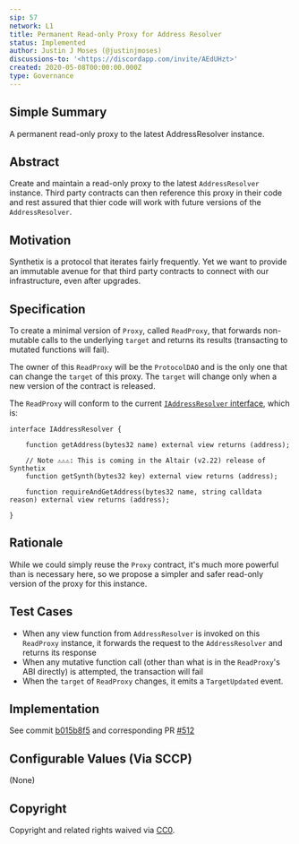 ```yaml
---
sip: 57
network: L1
title: Permanent Read-only Proxy for Address Resolver
status: Implemented
author: Justin J Moses (@justinjmoses)
discussions-to: '<https://discordapp.com/invite/AEdUHzt>'
created: 2020-05-08T00:00:00.000Z
type: Governance
---
```


<!--You can leave these HTML comments in your merged SIP and delete the visible duplicate text guides, they will not appear and may be helpful to refer to if you edit it again. This is the suggested template for new SIPs. Note that an SIP number will be assigned by an editor. When opening a pull request to submit your SIP, please use an abbreviated title in the filename, `sip-draft_title_abbrev.md`. The title should be 44 characters or less.-->

## Simple Summary

<!--"If you can't explain it simply, you don't understand it well enough." Provide a simplified and layman-accessible explanation of the SIP.-->

A permanent read-only proxy to the latest AddressResolver instance.

## Abstract

<!--A short (~200 word) description of the technical issue being addressed.-->

Create and maintain a read-only proxy to the latest `AddressResolver` instance. Third party contracts can then reference this proxy in their code and rest assured that thier code will work with future versions of the `AddressResolver`.

## Motivation

<!--The motivation is critical for SIPs that want to change Synthetix. It should clearly explain why the existing protocol specification is inadequate to address the problem that the SIP solves. SIP submissions without sufficient motivation may be rejected outright.-->

Synthetix is a protocol that iterates fairly frequently. Yet we want to provide an immutable avenue for that third party contracts to connect with our infrastructure, even after upgrades.

## Specification

<!--The technical specification should describe the syntax and semantics of any new feature.-->

To create a minimal version of `Proxy`, called `ReadProxy`, that forwards non-mutable calls to the underlying `target` and returns its results (transacting to mutated functions will fail).

The owner of this `ReadProxy` will be the `ProtocolDAO` and is the only one that can change the `target` of this proxy. The `target` will change only when a new version of the contract is released.

The `ReadProxy` will conform to the current [`IAddressResolver` interface](https://github.com/Synthetixio/synthetix/blob/v2.21.13/contracts/interfaces/IAddressResolver.sol), which is:

```solidity
interface IAddressResolver {

    function getAddress(bytes32 name) external view returns (address);

    // Note ⚠️⚠️⚠️: This is coming in the Altair (v2.22) release of Synthetix
    function getSynth(bytes32 key) external view returns (address);

    function requireAndGetAddress(bytes32 name, string calldata reason) external view returns (address);

}
```

## Rationale

<!--The rationale fleshes out the specification by describing what motivated the design and why particular design decisions were made. It should describe alternate designs that were considered and related work, e.g. how the feature is supported in other languages. The rationale may also provide evidence of consensus within the community, and should discuss important objections or concerns raised during discussion.-->

While we could simply reuse the `Proxy` contract, it's much more powerful than is necessary here, so we propose a simpler and safer read-only version of the proxy for this instance.

## Test Cases

<!--Test cases for an implementation are mandatory for SIPs but can be included with the implementation..-->

- When any view function from `AddressResolver` is invoked on this `ReadProxy` instance, it forwards the request to the `AddressResolver` and returns its response
- When any mutative function call (other than what is in the `ReadProxy`'s ABI directly) is attempted, the transaction will fail
- When the `target` of `ReadProxy` changes, it emits a `TargetUpdated` event.

## Implementation

<!--The implementations must be completed before any SIP is given status "Implemented", but it need not be completed before the SIP is "Approved". While there is merit to the approach of reaching consensus on the specification and rationale before writing code, the principle of "rough consensus and running code" is still useful when it comes to resolving many discussions of API details.-->

See commit [b015b8f5](https://github.com/Synthetixio/synthetix/commit/b015b8f576be630b16dfbb9b978de671878d4917) and corresponding PR [#512](https://github.com/Synthetixio/synthetix/pull/512)

## Configurable Values (Via SCCP)

<!--Please list all values configurable via SCCP under this implementation.-->

(None)

## Copyright

Copyright and related rights waived via [CC0](https://creativecommons.org/publicdomain/zero/1.0/).
